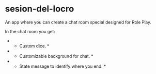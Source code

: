 # sesion-del-locro
An app where you can create a chat room special designed for Role Play.

In the chat room you get:
- * Custom dice. *
- * Customizable background for chat. *
- * State message to identify where you end. *
